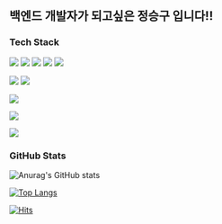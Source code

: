 ## 백엔드 개발자가 되고싶은 정승구 입니다!!

### Tech Stack

<!-- 로고 사이트: https://shields.io/ https://simpleicons.org/ -->

<img src="https://img.shields.io/badge/HTML5-E34F26?style=flat-square&logo=HTML5&logoColor=white"/></a>
<img src="https://img.shields.io/badge/CSS3-1572B6?style=flat-square&logo=CSS3&logoColor=white"/>
<img src="https://img.shields.io/badge/JavaScript-F7DF1E?style=flat-square&logo=javascript&logoColor=white"/>
<img src="https://img.shields.io/badge/jQuery-0769AD?style=flat-square&logo=jQuery&logoColor=white"/>
<img src="https://img.shields.io/badge/BootStrap-7952B3?style=flat-square&logo=BootStrap&logoColor=white"/>

<img src="https://img.shields.io/badge/Java-007396?style=flat-square&logo=java&logoColor=white"/></a>
<img src="https://img.shields.io/badge/Python-3766AB?style=flat-square&logo=Python&logoColor=white"/>

<img src="https://img.shields.io/badge/Spring-6DB33F?style=flat-square&logo=Spring&logoColor=white"/></a>

<img src="https://img.shields.io/badge/Oracle-F80000?style=flat-square&logo=Oracle&logoColor=white"/></a>

<img src="https://img.shields.io/badge/GitHub-181717?style=flat-square&logo=GitHub&logoColor=white"/></a>
### GitHub Stats
![Anurag's GitHub stats](https://github-readme-stats.vercel.app/api?username=jsggo2001&show_icons=true&theme=tokyonight&include_all_commits=true)</a><br>

[![Top Langs](https://github-readme-stats.vercel.app/api/top-langs/?username=jsggo2001&layout=compact&hide=Jupyter%20Notebook,Tcl&card_width=445&langs_count=20&layout=compact)](https://github.com/anuraghazra/github-readme-stats)

[![Hits](https://hits.seeyoufarm.com/api/count/incr/badge.svg?url=https%3A%2F%2Fgithub.com%2Fjsggo2001%2Fhit-counter&count_bg=%2379C83D&title_bg=%23555555&icon=&icon_color=%23E7E7E7&title=hits&edge_flat=false)](https://hits.seeyoufarm.com)
